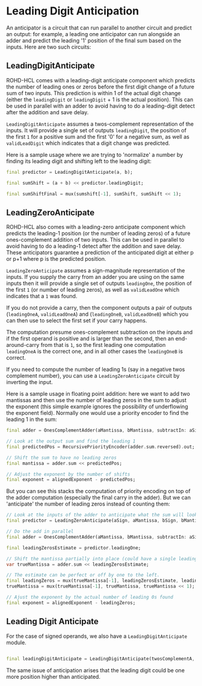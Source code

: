 # Leading Digit Anticipation

An anticipator is a circuit that can run parallel to another circuit and predict an output: for example, a leading one anticipator can run alongside an adder and predict the leading '1' position of the final sum based on the inputs.  Here are two such circuits:

## LeadingDigitAnticipate

ROHD-HCL comes with a leading-digit anticipate component which predicts the number of leading ones or zeros before the first digit change of a future sum of two inputs.  This prediction is within 1 of the actual digit change (either the `leadingDigit` or `leadingDigit` + 1 is the actual position). This can be used in parallel with an adder to avoid having to do a leading-digit detect after the addition and save delay.

`LeadingDigitAnticipate` assumes a twos-complement representation of the inputs. It will provide a single set of outputs `leadingDigit`, the position of the first `1` for a positive sum and the first '0' for a negative sum, as well as `validLeadDigit` which indicates that a digit change was predicted.  

Here is a sample usage where we are trying to 'normalize' a number by finding its leading digit and shifting left to the leading
digit:

```dart
final predictor = LeadingDigitAnticipate(a, b);

final sumShift = (a + b) << predictor.leadingDigit;

final sumShiftFinal = mux(sumshift[-1], sumShift, sumShift << 1);
```

## LeadingZeroAnticipate

ROHD-HCL also comes with a leading-zero anticipate component which predicts the leading-1 position (or the number of leading zeros) of a future ones-complement addition of two inputs. This can be used in parallel to avoid having to do a leading-1 detect after the addition and save delay. These anticipators guarantee a prediction of the anticipated digit at either p or p+1 where p is the predicted position.

`LeadingZeroAnticipate` assumes a sign-magnitude representation of the inputs.  If you supply the carry from an adder you are using on the same inputs then it will provide a single set of outputs `leadingOne`, the position of the first `1` (or number of leading zeros), as well as `validLeadOne` which indicates that a `1` was found.  

If you do not provide a carry, then the component outputs a pair of outputs (`leadingOneA`, `validLeadOneA`) and (`leadingOneB`, `validLeadOneB`) which you can then use to select the first set if your carry happens.

The computation presume ones-complement subtraction on the inputs and if the first operand is positive and is larger than the second, then an end-around-carry from that is `1`, so the first leading one computation `leadingOneA` is the correct one, and in all other cases the `leadingOneB` is correct.

If you need to compute the number of leading 1s (say in a negative twos complement number), you can use a `LeadingZeroAnticipate` circuit by inverting the input.

Here is a sample usage in floating point addition: here we want to add two mantissas and then use the number of leading zeros in the sum to adjust the exponent (this simple example ignores the possibility of underflowing the exponent field).  Normally one would use a priority encoder to find the leading 1 in the sum:

```dart
final adder = OnesComplementAdder(aMantissa, bMantissa, subtractIn: aSign ^ bSign);

// Look at the output sum and find the leading 1
final predictedPos = RecursivePriorityEncoder(adder.sum.reversed).out;

// Shift the sum to have no leading zeros
final mantissa = adder.sum << predictedPos;

// Adjust the exponent by the number of shifts
final exponent = alignedExponent - predictedPos;
```

But you can see this stacks the computation of priority encoding on top of the adder computation (especially the final carry in the adder).  But we can 'anticipate' the number of leading zeros instead of counting them:

```dart
// Look at the inputs of the adder to anticipate what the sum will look like.
final predictor = LeadingZeroAnticipate(aSign, aMantissa, bSign, bMantissa);

// Do the add in parallel
final adder = OnesComplementAdder(aMantissa, bMantissa, subtractIn: aSign ^ bSign);

final leadingZerosEstimate = predictor.leadingOne;

// Shift the mantissa partially into place (could have a single leading 0)
var trueMantissa = adder.sum << leadingZerosEstimate;

// The estimate can be perfect or off by one to the left.
final leadingZeros = mux(trueMantissa[-1], leadingZerosEstimate, leadingZerosEstimate + 1);
trueMantissa = mux(trueMantissa[-1], trueMantissa, trueMantissa << 1);

// Ajust the exponent by the actual number of leading 0s found
final exponent = alignedExponent - leadingZeros;
```

## Leading Digit Anticipate

For the case of signed operands, we also have a `LeadingDigitAnticipate` module.

```dart

final leadingDigitAnticipate = LeadingDigitAnticipate(twosComplementA, twosComplementB);
```

The same issue of anticipation arises that the leading digit could be one more position higher than anticipated.
